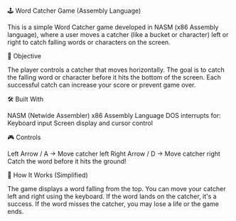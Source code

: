🕹️ Word Catcher Game (Assembly Language)

This is a simple Word Catcher game developed in NASM (x86 Assembly language), where a user moves a catcher (like a bucket or character) left or right to catch falling words or characters on the screen.

🎯 Objective

The player controls a catcher that moves horizontally. The goal is to catch the falling word or character before it hits the bottom of the screen. Each successful catch can increase your score or prevent game over.

🛠️ Built With

NASM (Netwide Assembler)
x86 Assembly Language
DOS interrupts for:
Keyboard input
Screen display and cursor control

🎮 Controls

Left Arrow / A → Move catcher left
Right Arrow / D → Move catcher right
Catch the word before it hits the ground!

🧠 How It Works (Simplified)

The game displays a word falling from the top.
You can move your catcher left and right using the keyboard.
If the word lands on the catcher, it's a success.
If the word misses the catcher, you may lose a life or the game ends.
